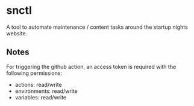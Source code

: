 # snctl

A tool to automate maintenance / content tasks around the startup nights 
website.

## Notes

For triggering the github action, an access token is required with the 
following permissions:

* actions: read/write
* environments: read/write
* variables: read/write
